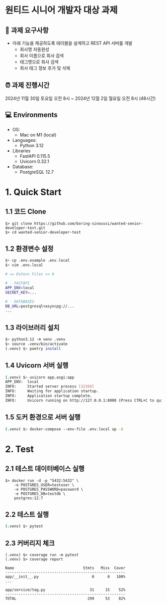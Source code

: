 # 원티드 시니어 개발자 대상 과제

## 📝 과제 요구사항
- 아래 기능을 제공하도록 테이블을 설계하고 REST API 서버를 개발
  - 회사명 자동완성
  - 회사 이름으로 회사 검색
  - 태그명으로 회사 검색
  - 회사 태그 정보 추가 및 삭제

## ⏰ 과제 진행시간
2024년 11월 30일 토요일 오전 8시 ~ 2024년 12월 2일 월요일 오전 8시 (48시간)

## 💻 Environments
- OS: 
  - Mac on M1 (local)
- Languages:
  - Python 3.12
- Libraries
  - FastAPI 0.115.5
  - Uvicorn 0.32.1
- Database:
  - PostgreSQL 12.7


# 1. Quick Start

## 1.1 코드 Clone

```shell
$> git clone https://github.com/boring-sinoussi/wanted-senior-developer-test.git
$> cd wanted-senior-developer-test
```

## 1.2 환경변수 설정

```bash
$> cp .env.example .env.local
$> vim .env.local

# == Dotenv Files == #

# - FASTAPI
APP_ENV=local
SECRET_KEY=...

# - DATABASES
DB_URL=postgresql+asyncpg://...
...
```

## 1.3 라이브러리 설치

```bash
$> python3.12 -m venv .venv
$> source .venv/bin/activate
(.venv) $> poetry install
```

## 1.4 Uvicorn 서버 실행

```bash
(.venv) $> uvicorn app.asgi:app
APP_ENV:  local
INFO:     Started server process [32369]
INFO:     Waiting for application startup.
INFO:     Application startup complete.
INFO:     Uvicorn running on http://127.0.0.1:8000 (Press CTRL+C to quit)
```

## 1.5 도커 환경으로 서버 실행

```bash
(.venv) $> docker-compose --env-file .env.local up -d
```

# 2. Test

## 2.1 테스트 데이터베이스 실행

```shell
$> docker run -d -p "5432:5432" \
    -e POSTGRES_USER=testuser \
    -e POSTGRES_PASSWORD=password \
    -e POSTGRES_DB=testdb \
    postgres:12.7
```

## 2.2 테스트 실행

```bash
(.venv) $> pytest
```

## 2.3 커버리지 체크

```shell
(.venv) $> coverage run -m pytest
(.venv) $> coverage report

Name                               Stmts   Miss  Cover
------------------------------------------------------
app/__init__.py                        0      0   100%
...

app/service/tag.py                    31     15    52%
------------------------------------------------------
TOTAL                                299     53    82%
```
